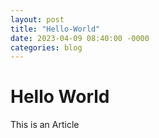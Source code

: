 ```yaml
---
layout: post
title: "Hello-World"
date: 2023-04-09 08:40:00 -0000
categories: blog
---
```


# Hello World

This is an Article